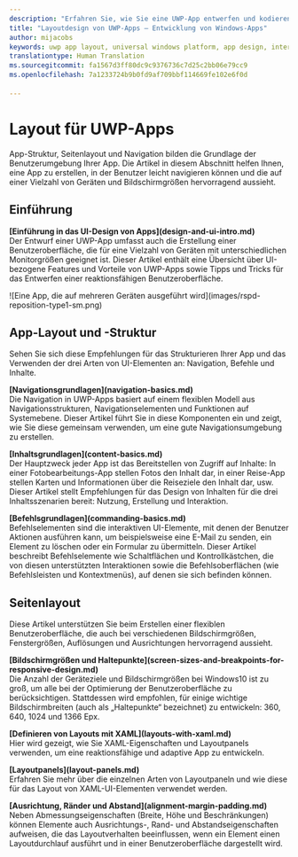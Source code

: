 ```yaml
---
description: "Erfahren Sie, wie Sie eine UWP-App entwerfen und kodieren, die eine einfache Navigation besitzt und auf vielen Geräten und Bildschirmen verschiedener Größen großartig aussieht."
title: "Layoutdesign von UWP-Apps – Entwicklung von Windows-Apps"
author: mijacobs
keywords: uwp app layout, universal windows platform, app design, interface
translationtype: Human Translation
ms.sourcegitcommit: fa1567d3ff80dc9c9376736c7d25c2bb06e79cc9
ms.openlocfilehash: 7a1233724b9b0fd9af709bbf114669fe102e6f0d

---
```


<link rel="stylesheet" href="https://az835927.vo.msecnd.net/sites/uwp/Resources/css/custom.css"> 

<div class="uwpd-banner">
<h1 class="uwpd-ruledheader">Layout für UWP-Apps</h1>
</div>

App-Struktur, Seitenlayout und Navigation bilden die Grundlage der Benutzerumgebung Ihrer App. Die Artikel in diesem Abschnitt helfen Ihnen, eine App zu erstellen, in der Benutzer leicht navigieren können und die auf einer Vielzahl von Geräten und Bildschirmgrößen hervorragend aussieht.

## Einführung

<div class="side-by-side">
<div class="side-by-side-content">
  <div class="side-by-side-content-left">
  <p><b>[Einführung in das UI-Design von Apps](design-and-ui-intro.md)</b><br />
Der Entwurf einer UWP-App umfasst auch die Erstellung einer Benutzeroberfläche, die für eine Vielzahl von Geräten mit unterschiedlichen Monitorgrößen geeignet ist. Dieser Artikel enthält eine Übersicht über UI-bezogene Features und Vorteile von UWP-Apps sowie Tipps und Tricks für das Entwerfen einer reaktionsfähigen Benutzeroberfläche. </p>
  </div>
  <div class="side-by-side-content-right">
    ![Eine App, die auf mehreren Geräten ausgeführt wird](images/rspd-reposition-type1-sm.png)
  </div>
</div>
</div>

## App-Layout und -Struktur
Sehen Sie sich diese Empfehlungen für das Strukturieren Ihrer App und das Verwenden der drei Arten von UI-Elementen an: Navigation, Befehle und Inhalte.

<div class="side-by-side">
<div class="side-by-side-content">
  <div class="side-by-side-content-left">
<p>
<b>[Navigationsgrundlagen](navigation-basics.md)</b><br/>
Die Navigation in UWP-Apps basiert auf einem flexiblen Modell aus Navigationsstrukturen, Navigationselementen und Funktionen auf Systemebene. Dieser Artikel führt Sie in diese Komponenten ein und zeigt, wie Sie diese gemeinsam verwenden, um eine gute Navigationsumgebung zu erstellen.
</p>
<p>
<b>[Inhaltsgrundlagen](content-basics.md)</b><br/>
Der Hauptzweck jeder App ist das Bereitstellen von Zugriff auf Inhalte: In einer Fotobearbeitungs-App stellen Fotos den Inhalt dar, in einer Reise-App stellen Karten und Informationen über die Reiseziele den Inhalt dar, usw. Dieser Artikel stellt Empfehlungen für das Design von Inhalten für die drei Inhaltsszenarien bereit: Nutzung, Erstellung und Interaktion.
</p> 
  </div>
  <div class="side-by-side-content-right">
<p><b>[Befehlsgrundlagen](commanding-basics.md)</b> <br />
Befehlselementen sind die interaktiven UI-Elemente, mit denen der Benutzer Aktionen ausführen kann, um beispielsweise eine E-Mail zu senden, ein Element zu löschen oder ein Formular zu übermitteln. Dieser Artikel beschreibt Befehlselemente wie Schaltflächen und Kontrollkästchen, die von diesen unterstützten Interaktionen sowie die Befehlsoberflächen (wie Befehlsleisten und Kontextmenüs), auf denen sie sich befinden können.</p>
  </div>
</div>
</div>

## Seitenlayout 
Diese Artikel unterstützen Sie beim Erstellen einer flexiblen Benutzeroberfläche, die auch bei verschiedenen Bildschirmgrößen, Fenstergrößen, Auflösungen und Ausrichtungen hervorragend aussieht. 


<div class="side-by-side">
<div class="side-by-side-content">
  <div class="side-by-side-content-left">
   <p><b>[Bildschirmgrößen und Haltepunkte](screen-sizes-and-breakpoints-for-responsive-design.md)</b><br/>
Die Anzahl der Geräteziele und Bildschirmgrößen bei Windows10 ist zu groß, um alle bei der Optimierung der Benutzeroberfläche zu berücksichtigen. Stattdessen wird empfohlen, für einige wichtige Bildschirmbreiten (auch als „Haltepunkte“ bezeichnet) zu entwickeln: 360, 640, 1024 und 1366 Epx.</p>
  </div>
  <div class="side-by-side-content-right">
 <p><b>[Definieren von Layouts mit XAML](layouts-with-xaml.md)</b> <br/>
Hier wird gezeigt, wie Sie XAML-Eigenschaften und Layoutpanels verwenden, um eine reaktionsfähige und adaptive App zu entwickeln.</p>
  </div>
</div>
</div>
<div class="side-by-side">
<div class="side-by-side-content">
  <div class="side-by-side-content-left">
   <p><b>[Layoutpanels](layout-panels.md)</b> <br />
Erfahren Sie mehr über die einzelnen Arten von Layoutpaneln und wie diese für das Layout von XAML-UI-Elementen verwendet werden.</p>
  </div>
  <div class="side-by-side-content-right">
 <p><b>[Ausrichtung, Ränder und Abstand](alignment-margin-padding.md)</b> <br />
Neben Abmessungseigenschaften (Breite, Höhe und Beschränkungen) können Elemente auch Ausrichtungs-, Rand- und Abstandseigenschaften aufweisen, die das Layoutverhalten beeinflussen, wenn ein Element einen Layoutdurchlauf ausführt und in einer Benutzeroberfläche dargestellt wird.</p> 
  </div>
</div>
</div>





<!--HONumber=Jul16_HO1-->


